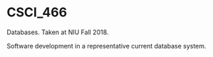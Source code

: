 # CSCI_466
Databases. Taken at NIU Fall 2018.

Software development in a representative current database system.
